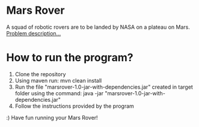 # Mars Rover
A squad of robotic rovers are to be landed by NASA on a plateau on Mars.
[Problem description...](https://github.com/abdulg/Mars-Rover)

# How to run the program?
1. Clone the repository
2. Using maven run: mvn clean install 
3. Run the file "marsrover-1.0-jar-with-dependencies.jar" created in target folder using the command: java -jar "marsrover-1.0-jar-with-dependencies.jar"
4. Follow the instructions provided by the program

:)
Have fun running your Mars Rover!
